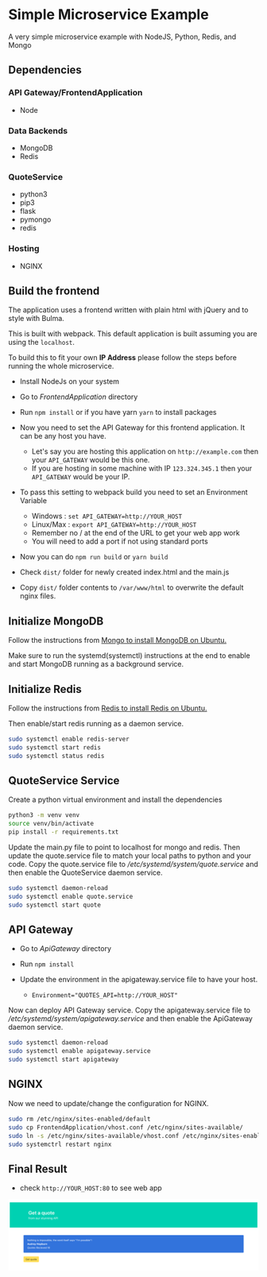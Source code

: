 # Simple Microservice Example

A very simple microservice example with NodeJS, Python, Redis, and Mongo

## Dependencies

### API Gateway/FrontendApplication
* Node

### Data Backends
* MongoDB
* Redis

### QuoteService
* python3
* pip3
* flask
* pymongo
* redis

### Hosting
* NGINX


## Build the frontend

The application uses a frontend written with plain html with jQuery and to style with Bulma.

This is built with webpack. This default application is built assuming you are using the `localhost`.

To build this to fit your own **IP Address** please follow the steps before running the whole microservice.

- Install NodeJs on your system

- Go to *FrontendApplication* directory

- Run `npm install` or if you have yarn `yarn` to install packages

- Now you need to set the API Gateway for this frontend application. It can be any host you have.
    - Let's say you are hosting this application on `http://example.com` then your `API_GATEWAY` would be this one.
    - If you are hosting in some machine with IP `123.324.345.1` then your `API_GATEWAY` would be your IP.

- To pass this setting to webpack build you need to set an Environment Variable
    - Windows : `set API_GATEWAY=http://YOUR_HOST`
    - Linux/Max : `export API_GATEWAY=http://YOUR_HOST`
    * Remember no / at the end of the URL to get your web app work
    * You will need to add a port if not using standard ports

- Now you can do `npm run build` or `yarn build`

- Check `dist/` folder for newly created index.html and the main.js

- Copy `dist/` folder contents to `/var/www/html` to overwrite the default nginx files.

## Initialize MongoDB

Follow the instructions from [Mongo to install MongoDB on Ubuntu.](https://www.mongodb.com/docs/manual/tutorial/install-mongodb-on-ubuntu/)

Make sure to run the systemd(systemctl) instructions at the end to enable and start MongoDB running as a background service.

## Initialize Redis

Follow the instructions from [Redis to install Redis on Ubuntu.](https://redis.io/docs/latest/operate/oss_and_stack/install/install-redis/install-redis-on-linux/)

Then enable/start redis running as a daemon service.

```bash
sudo systemctl enable redis-server
sudo systemctl start redis
sudo systemctl status redis
```

## QuoteService Service

Create a python virtual environment and install the dependencies

```bash
python3 -m venv venv
source venv/bin/activate
pip install -r requirements.txt
```

Update the main.py file to point to localhost for mongo and redis. Then update the quote.service file to match your local paths to python and your code. Copy the quote.service file to */etc/systemd/system/quote.service* and then enable the QuoteService daemon service.

```bash
sudo systemctl daemon-reload
sudo systemctl enable quote.service
sudo systemctl start quote
```

## API Gateway

- Go to *ApiGateway* directory

- Run `npm install`

- Update the environment in the apigateway.service file to have your host.
    - `Environment="QUOTES_API=http://YOUR_HOST"`

Now can deploy API Gateway service. Copy the apigateway.service file to */etc/systemd/system/apigateway.service* and then enable the ApiGateway daemon service.

```bash
sudo systemctl daemon-reload
sudo systemctl enable apigateway.service
sudo systemctl start apigateway
```

## NGINX

Now we need to update/change the configuration for NGINX.

```bash
sudo rm /etc/nginx/sites-enabled/default
sudo cp FrontendApplication/vhost.conf /etc/nginx/sites-available/
sudo ln -s /etc/nginx/sites-available/vhost.conf /etc/nginx/sites-enabled/default
sudo systemctrl restart nginx
```


## Final Result
* check `http://YOUR_HOST:80` to see web app

![image](https://raw.githubusercontent.com/CSUChico-CSCI644/simple-microservice-example/main/working.png)
